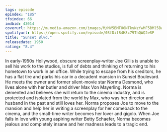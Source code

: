 ```yaml
---
tags: episode
epindex: "185"
tfoindex: 66
imdbid: 43014
coverurl: https://m.media-amazon.com/images/M/MV5BMTU0NTkyNzYwMF5BMl5BanBnXkFtZTgwMDU0NDk5MTI@._V1_SX202_CR0,0,202,300_.jpg
spotifyurl: https://open.spotify.com/episode/0SfDifB4H8c79ThQWQ2eSP
title: "Sunset Blvd."
releasedate: 1950
rating: "8.4"
---
```


In early-1950s Hollywood, obscure screenplay-writer Joe Gillis is unable to sell his work to the studios, is full of debts and thinking of returning to his hometown to work in an office. While trying to escape from his creditors, he has a flat tire and parks his car in a decadent mansion in Sunset Boulevard. He meets the owner and former silent-movie star Norma Desmond, who lives alone with her butler and driver Max Von Mayerling. Norma is demented and believes she will return to the cinema industry, and is protected and isolated from the world by Max, who was her director and husband in the past and still loves her. Norma proposes Joe to move to the mansion and help her in writing a screenplay for her comeback to the cinema, and the small-time writer becomes her lover and gigolo. When Joe falls in love with young aspiring writer Betty Schaefer, Norma becomes jealous and completely insane and her madness leads to a tragic end.